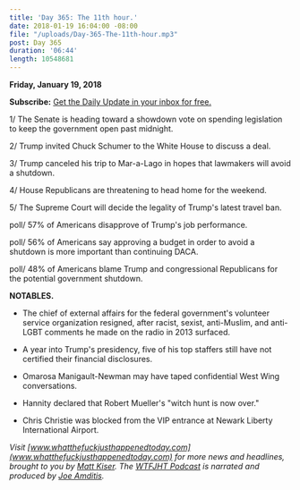 ```yaml
---
title: 'Day 365: The 11th hour.'
date: 2018-01-19 16:04:00 -08:00
file: "/uploads/Day-365-The-11th-hour.mp3"
post: Day 365
duration: '06:44'
length: 10548681
---
```


**Friday, January 19, 2018**

**Subscribe:** [Get the Daily Update in your inbox for free.](https://whatthefuckjusthappenedtoday.com/subscribe/)

1/ The Senate is heading toward a showdown vote on spending legislation to keep the government open past midnight.

2/ Trump invited Chuck Schumer to the White House to discuss a deal.

3/ Trump canceled his trip to Mar-a-Lago in hopes that lawmakers will avoid a shutdown.

4/ House Republicans are threatening to head home for the weekend.

5/ The Supreme Court will decide the legality of Trump's latest travel ban.

poll/ 57% of Americans disapprove of Trump's job performance.

poll/ 56% of Americans say approving a budget in order to avoid a shutdown is more important than continuing DACA.

poll/ 48% of Americans blame Trump and congressional Republicans for the potential government shutdown.

**NOTABLES.**

* The chief of external affairs for the federal government's volunteer service organization resigned, after racist, sexist, anti-Muslim, and anti-LGBT comments he made on the radio in 2013 surfaced.

* A year into Trump's presidency, five of his top staffers still have not certified their financial disclosures.

* Omarosa Manigault-Newman may have taped confidential West Wing conversations.

* Hannity declared that Robert Mueller's "witch hunt is now over."

* Chris Christie was blocked from the VIP entrance at Newark Liberty International Airport.

*Visit [www.whatthefuckjusthappenedtoday.com](www.whatthefuckjusthappenedtoday.com) for more news and headlines, brought to you by [Matt Kiser](https://twitter.com/Matt_Kiser). The [WTFJHT Podcast](https://whatthefuckjusthappenedtoday.com/podcasts/) is narrated and produced by [Joe Amditis](https://twitter.com/jsamditis).*